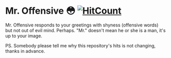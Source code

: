 # Mr. Offensive 😳 [![HitCount](http://hits.dwyl.com/aiinkiestism/mr-offensive.svg)](http://hits.dwyl.com/aiinkiestism/mr-offensive) 
Mr. Offensive responds to your greetings with shyness (offensive words) but not out of evil mind. Perhaps.
"Mr." doesn't mean he or she is a man, it's up to your image.

PS. Somebody please tell me why this repository's hits is not changing, thanks in advance.
